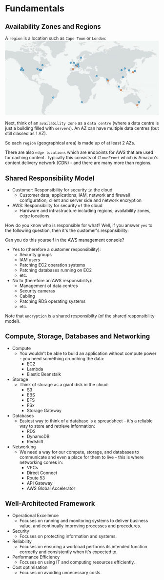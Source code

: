 # Fundamentals

## Availability Zones and Regions

A `region` is a location such as `Cape Town` or `London`:
![Regions](images/regions.jpg)

Next, think of an `availability zone` as a `data centre` (where a data centre is just a building filled with `servers`).
An AZ can have multiple data centres (but still classed as 1 AZ).

So each `region` (geographical area) is made up of at least 2 AZs.

There are also `edge locations` which are endpoints for AWS that are used for caching content.
Typically this consists of `CloudFront` which is Amazon's content delivery network (CDN) - and there are many more than regions.

## Shared Responsibility Model

- Customer: Responsibility for security `in` the cloud
  - Customer data; applications; IAM, network and firewall configuration; client and server side and network encryption
- AWS: Responsibility for security `of` the cloud
  - Hardware and infrastructure including regions; availability zones, edge locations

How do you know who is responsible for what? Well, if you answer `yes` to the following question, then it's the customer's responsibility:

Can you do this yourself in the AWS management console?
- Yes to (therefore a customer responsibility):
  - Security groups
  - IAM users
  - Patching EC2 operation systems
  - Patching databases running on EC2
  - etc.
- No to (therefore an AWS responsibility):
  - Management of data centres
  - Security cameras
  - Cabling
  - Patching RDS operating systems
  - etc.

Note that `encryption` is a shared responsibilty (of the shared responsibility model).

## Compute, Storage, Databases and Networking

- Compute
  - You wouldn't be able to build an application without compute power - you need something crunching the data:
    - EC2
    - Lambda
    - Elastic Beanstalk
- Storage
  - Think of storage as a giant disk in the cloud:
    - S3
    - EBS
    - EFS
    - FSx
    - Storage Gateway
- Databases
  - Easiest way to think of a database is a spreadsheet - it's a reliable way to store and retrieve information:
    - RDS
    - DynamoDB
    - Redshift
- Networking
  - We need a way for our compute, storage, and databases to communicate and even a place for them to live - this is where networking comes in:
    - VPCs
    - Direct Connect
    - Route 53
    - API Gateway
    - AWS Global Accelerator

## Well-Architected Framework

- Operational Excellence
  - Focuses on running and monitoring systems to deliver business value, and continually improving processes and procedures.
- Security
  - Focuses on protecting information and systems.
- Reliability
  - Focuses on ensuring a workload performs its intended function correctly and consistently when it's expected to.
- Performance Efficiency
  - Focuses on using IT and computing resources efficiently.
- Cost optimisation
  - Focuses on avoiding unnecessary costs.
